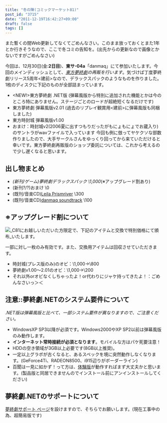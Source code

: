 ```yaml
---
title: "冬の陣(コミックマーケット81)"
post_id: "3715"
date: "2011-12-19T16:42:27+09:00"
draft: false
tags: []
---
```



また暫くの間Web更新してなくてごめんなさい。このまま放っておくとまた1年とか行きそうなので、ここで冬コミの告知を。(出先からの更新なので画像とかないですがごめんなさい)

今回は、12月30日(金:**2日目**)、**東サ-04a**「danmaq」にて参加いたします。今回のメインディッシュとして、_[東方夢終劇](/!/thC/)の再販を行います_。気づけば丁度夢終劇リリース5周年<建前>なので、デラックスパックのようなものを作りました。1枚のディスクに下記のものが全部詰まっています。



  * <NEW!>東方夢終劇 .NET版 (弾幕風版から特別に追加された機能とかは今のところ特にありません。ステージごとのロードが超絶短くなるだけです)
  * 東方夢終劇 弾幕風版v2.01 (過去のリプレイ観賞用<建前>に弾幕風版も同梱しました)
  * 東方時封城 弾幕風版v1.00
  * おまけ：時封城v2(2006夏に出すつもりだったがもにょもにょでお蔵入り)のサントラがwavファイルで入っています
今回も例に倣ってヤケクソな部数作りましたので、大手サークルさんをゆっくり回ってから来ていただけると幸いです。東方夢終劇再販版のショップ委託については、これから考えるので少し遅くなると思います。

## 出し物まとめ



  * _(新刊/ゲーム)夢終劇デラックスパック \1,000_(※アップグレード割あり)
  * (新刊?/?)おまけ \0
  * (既刊/音楽CD)[Leila Prismriver](/!/leila/) \300
  * (既刊/音楽CD)[danmaq soundtrack](/!/dst/) \100
## ※アップグレード割について

![](https://danmaq.com/!/thC/cap_s.jpg)_C81にお越しいただいた方限定で、下記のアイテムと交換で特別価格にて頒布_いたします。

一部に対し一枚のみ有効です。また、交換用アイテムは回収させていただきます。



  * 時封城(プレス版のみ)のオビ：\1,000→\800
  * 夢終劇v1.00～2.01のオビ：\1,000→\200
  * それ以外orオビなくしちゃったよ！or代わりにジャケ持ってきたよ！：ごめんなさいっ＞＜
## 注意::夢終劇.NETのシステム要件について

_.NET版は弾幕風版と比べて、一部システム要件が異なりますので、ご注意ください。_



  * WindowsXP SP3以降が必須です。Windows2000やXP SP2以前は弾幕風版のみ動作します。
  * **インターネット常時接続が必須となります**。モバイルな方はパケ死要注意！
  * HDDの空き領域が3GB以上必要です(8GB以上推奨)。
  * 一定以上グラボが古くなると、あるスペックを境に突然動作しなくなります。(GeForce4Ti、RADEON8500、i915辺りがボーダーライン)
  * 百聞は一見に如かず！って方は、[体験版](/!/thC/nph-thC3.0TrGetNightlyBuild.cgi)が動作すればまず大丈夫かと思います。(製品版と同居できませんのでインストール前にアンインストールしてください)
## 夢終劇.NETのサポートについて

[夢終劇サポート ページ](/!/thC/support/)を設けますので、そちらでお願いします。(現在工事中の為、超簡易版です)
